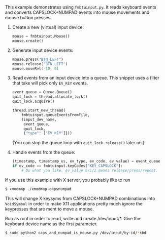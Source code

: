 This example demonstrates using `fmbtuinput.py`. It reads keyboard
events and converts CAPSLOCK+NUMPAD events into mouse movements and
mouse button presses.

1. Create a new (virtual) input device:
   ```python
   mouse = fmbtuinput.Mouse()
   mouse.create()
   ```

2. Generate input device events:
   ```python
   mouse.press("BTN_LEFT")
   mouse.release("BTN_LEFT")
   mouse.moveRel(-10, 0)
   ```

3. Read events from an input device into a queue. This snippet uses a
   filter that take will pick only `EV_KEY` events.
   ```python
   event_queue = Queue.Queue()
   quit_lock = thread.allocate_lock()
   quit_lock.acquire()

   thread.start_new_thread(
       fmbtuinput.queueEventsFromFile,
       (input_dev_name,
        event_queue,
        quit_lock,
        {"type": ["EV_KEY"]}))
   ```
   (You can stop the queue loop with `quit_lock.release()` later on.)

4. Handle events from the queue:
   ```python
   (timestamp, timestamp_us, ev_type, ev_code, ev_value) = event_queue.get()
   if ev_code == fmbtuinput.keyCodes["KEY_CAPSLOCK"]:
       # Do what you like. ev_value 0/1/2 means release/press/repeat.
   ```

If you use this example with X server, you probably like to run
```bash
$ xmodmap ./xmodmap-capsnumpad
```

This will change X keysyms from CAPSLOCK+NUMPAD combinations into
`VoidSymbol` in order to make X11 applications pretty much ignore the
keypresses that are ment to move a mouse.

Run as root in order to read, write and create /dev/input/*. Give the
keyboard device name as the first parameter.

```bash
$ sudo python2 caps_and_numpad_is_mouse.py /dev/input/by-id/*kbd
```
